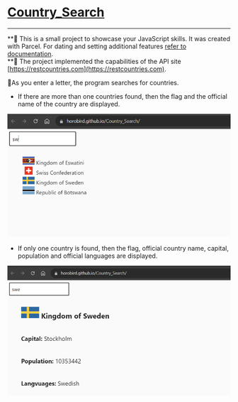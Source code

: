 # [Country_Search](https://horobird.github.io/Country_Search)
_____
**:small_orange_diamond: This is a small project to showcase your JavaScript skills. It was created with Parcel. For dating and setting
additional features [refer to documentation](https://parceljs.org/).     
**:small_orange_diamond: The project implemented the capabilities of the API site [https://restcountries.com](https://restcountries.com).

  :small_orange_diamond:As you enter a letter, the program searches for countries.       
  - If there are more than one countries found, then the flag and the official name of the country are displayed.
    
[![image](https://github.com/Horobird/Country_Search/blob/main/2023-06-21_11h49_22.png)]( https://horobird.github.io/Country_Search)      

  - If only one country is found, then the flag,   official country name,  capital, population and official languages are displayed.
    
 [![image](https://github.com/Horobird/Country_Search/blob/main/2023-06-21_12h41_27.png)]( https://horobird.github.io/Country_Search)

